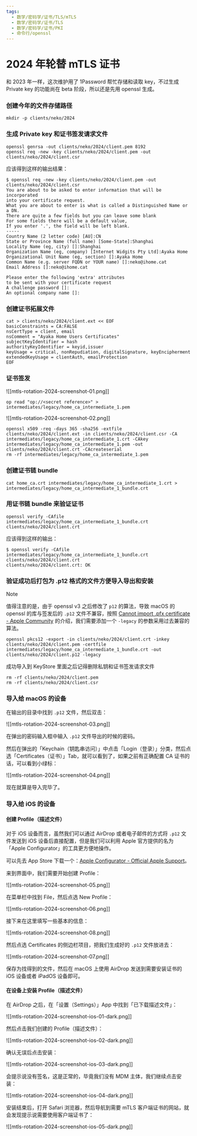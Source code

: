 ```yaml
---
tags:
  - 数学/密码学/证书/TLS/mTLS
  - 数学/密码学/证书/TLS
  - 数学/密码学/证书/PKI
  - 命令行/openssl
---
```

# 2024 年轮替 mTLS 证书

和 2023 年一样，这次维护用了 1Password 帮忙存储和读取 key，不过生成 Private key 的功能尚在 beta 阶段，所以还是先用 openssl 生成。

### 创建今年的文件存储路径

```shell
mkdir -p clients/neko/2024
```

### 生成 Private key 和证书签发请求文件

```shell
openssl genrsa -out clients/neko/2024/client.pem 8192
openssl req -new -key clients/neko/2024/client.pem -out clients/neko/2024/client.csr
```

应该得到这样的输出结果：

```shell
$ openssl req -new -key clients/neko/2024/client.pem -out clients/neko/2024/client.csr
You are about to be asked to enter information that will be incorporated
into your certificate request.
What you are about to enter is what is called a Distinguished Name or a DN.
There are quite a few fields but you can leave some blank
For some fields there will be a default value,
If you enter '.', the field will be left blank.
-----
Country Name (2 letter code) [AU]:CN
State or Province Name (full name) [Some-State]:Shanghai
Locality Name (eg, city) []:Shanghai
Organization Name (eg, company) [Internet Widgits Pty Ltd]:Ayaka Home
Organizational Unit Name (eg, section) []:Ayaka Home
Common Name (e.g. server FQDN or YOUR name) []:neko@ihome.cat
Email Address []:neko@ihome.cat

Please enter the following 'extra' attributes
to be sent with your certificate request
A challenge password []:
An optional company name []:
```

### 创建证书拓展文件

```shell
cat > clients/neko/2024/client.ext << EOF
basicConstraints = CA:FALSE
nsCertType = client, email
nsComment = "Ayaka Home Users Certificates"
subjectKeyIdentifier = hash
authorityKeyIdentifier = keyid,issuer
keyUsage = critical, nonRepudiation, digitalSignature, keyEncipherment
extendedKeyUsage = clientAuth, emailProtection
EOF
```

### 证书签发

![[mtls-rotation-2024-screenshot-01.png]]

```shell
op read "op://<secret reference>" > intermediates/legacy/home_ca_intermediate_1.pem
```

![[mtls-rotation-2024-screenshot-02.png]]

```shell
openssl x509 -req -days 365 -sha256 -extfile clients/neko/2024/client.ext -in clients/neko/2024/client.csr -CA intermediates/legacy/home_ca_intermediate_1.crt -CAkey intermediates/legacy/home_ca_intermediate_1.pem -out clients/neko/2024/client.crt -CAcreateserial
rm -rf intermediates/legacy/home_ca_intermediate_1.pem
```

### 创建证书链 bundle

``` shell
cat home_ca.crt intermediates/legacy/home_ca_intermediate_1.crt > intermediates/legacy/home_ca_intermediate_1_bundle.crt
```

### 用证书链 bundle 来验证证书

```shell
openssl verify -CAfile intermediates/legacy/home_ca_intermediate_1_bundle.crt clients/neko/2024/client.crt
```

应该得到这样的输出：

```shell
$ openssl verify -CAfile intermediates/legacy/home_ca_intermediate_1_bundle.crt clients/neko/2024/client.crt
clients/neko/2024/client.crt: OK
```

### 验证成功后打包为 .p12 格式的文件方便导入导出和安装

> [!NOTE]
>值得注意的是，由于 openssl v3 之后修改了 `p12` 的算法，导致 macOS 的 openssl 的库与签发后的 `.p12` 文件不兼容，按照 [Cannot import .pfx certificate - Apple Community](https://discussions.apple.com/thread/254729870?sortBy=rank) 的介绍，我们需要添加一个 `-legacy` 的参数采用过去兼容的算法。

```shell
openssl pkcs12 -export -in clients/neko/2024/client.crt -inkey clients/neko/2024/client.pem -certfile intermediates/legacy/home_ca_intermediate_1_bundle.crt -out clients/neko/2024/client.p12 -legacy
```

成功导入到 KeyStore 里面之后记得删除私钥和证书签发请求文件

```shell
rm -rf clients/neko/2024/client.pem
rm -rf clients/neko/2024/client.csr
```

### 导入给 macOS 的设备

在输出的目录中找到 `.p12` 文件，然后双击：

![[mtls-rotation-2024-screenshot-03.png]]

在弹出的密码输入框中输入 `.p12` 文件导出的时候的密码。

然后在弹出的「Keychain（钥匙串访问）」中点击「Login（登录）」分类，然后点选「Certificates（证书）」Tab，就可以看到了，如果之前有正确配置 CA 证书的话，可以看到小绿标：

![[mtls-rotation-2024-screenshot-04.png]]

现在就算是导入完毕了。

### 导入给 iOS 的设备

#### 创建 Profile（描述文件）

对于 iOS 设备而言，虽然我们可以通过 AirDrop 或者电子邮件的方式将 `.p12` 文件发送到 iOS 设备后直接配置，但是我们可以利用 Apple 官方提供的名为「Apple Configurator」的工具更方便地操作。

可以先去 App Store 下载一个：[Apple Configurator - Official Apple Support](https://support.apple.com/en-sg/apple-configurator)。

来到界面中，我们需要开始创建 Profile：

![[mtls-rotation-2024-screenshot-05.png]]

在菜单栏中找到 File，然后点选 New Profile：

![[mtls-rotation-2024-screenshot-06.png]]

接下来在这里填写一些基本的信息：

![[mtls-rotation-2024-screenshot-08.png]]

然后点选 Certificates 的侧边栏项目，把我们生成好的 `.p12` 文件放进去：

![[mtls-rotation-2024-screenshot-07.png]]

保存为找得到的文件，然后在 macOS 上使用 AirDrop 发送到需要安装证书的 iOS 设备或者 iPadOS 设备即可。

#### 在设备上安装 Profile（描述文件）

在 AirDrop 之后，在「设置（Settings）」App 中找到「已下载描述文件」：

![[mtls-rotation-2024-screenshot-ios-01-dark.png]]

然后点击我们创建的 Profile（描述文件）：

![[mtls-rotation-2024-screenshot-ios-02-dark.png]]

确认无误后点击安装：

![[mtls-rotation-2024-screenshot-ios-03-dark.png]]

会提示说没有签名，这是正常的，毕竟我们没有 MDM 主体，我们继续点击安装：

![[mtls-rotation-2024-screenshot-ios-04-dark.png]]

安装结束后，打开 Safari 浏览器，然后导航到需要 mTLS 客户端证书的网站，就会发现提示说需要使用客户端证书了： 

![[mtls-rotation-2024-screenshot-ios-05-dark.png]]
